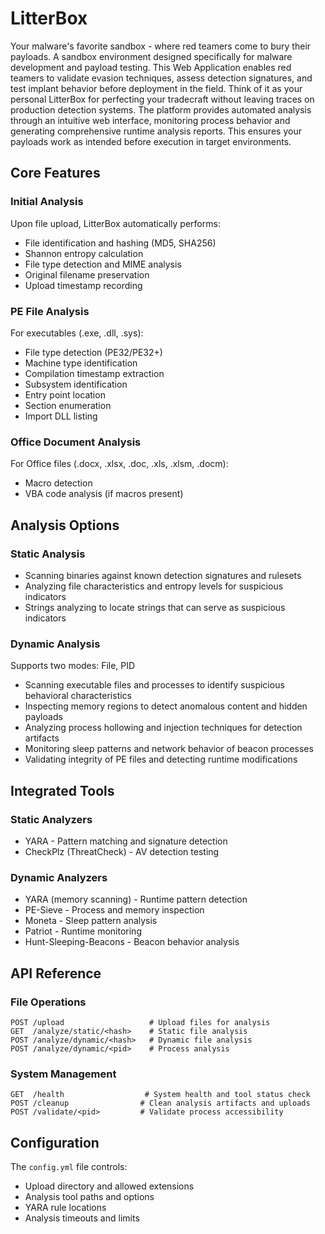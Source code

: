 # LitterBox
Your malware's favorite sandbox - where red teamers come to bury their payloads.
A sandbox environment designed specifically for malware development and payload testing. 
This Web Application enables red teamers to validate evasion techniques, assess detection signatures, and test implant behavior before deployment in the field. 
Think of it as your personal LitterBox for perfecting your tradecraft without leaving traces on production detection systems.
The platform provides automated analysis through an intuitive web interface, monitoring process behavior and generating comprehensive runtime analysis reports. 
This ensures your payloads work as intended before execution in target environments.


## Core Features

### Initial Analysis
Upon file upload, LitterBox automatically performs:
- File identification and hashing (MD5, SHA256)
- Shannon entropy calculation
- File type detection and MIME analysis
- Original filename preservation
- Upload timestamp recording

### PE File Analysis
For executables (.exe, .dll, .sys):
- File type detection (PE32/PE32+)
- Machine type identification
- Compilation timestamp extraction
- Subsystem identification
- Entry point location
- Section enumeration
- Import DLL listing

### Office Document Analysis
For Office files (.docx, .xlsx, .doc, .xls, .xlsm, .docm):
- Macro detection
- VBA code analysis (if macros present)

## Analysis Options

### Static Analysis
- Scanning binaries against known detection signatures and rulesets
- Analyzing file characteristics and entropy levels for suspicious indicators
- Strings analyzing to locate strings that can serve as suspicious indicators

### Dynamic Analysis
Supports two modes: File, PID
- Scanning executable files and processes to identify suspicious behavioral characteristics  
- Inspecting memory regions to detect anomalous content and hidden payloads
- Analyzing process hollowing and injection techniques for detection artifacts 
- Monitoring sleep patterns and network behavior of beacon processes
- Validating integrity of PE files and detecting runtime modifications

## Integrated Tools

### Static Analyzers
- YARA - Pattern matching and signature detection
- CheckPlz (ThreatCheck) - AV detection testing

### Dynamic Analyzers
- YARA (memory scanning) - Runtime pattern detection
- PE-Sieve - Process and memory inspection
- Moneta - Sleep pattern analysis
- Patriot - Runtime monitoring
- Hunt-Sleeping-Beacons - Beacon behavior analysis

## API Reference

### File Operations
```http
POST /upload                   # Upload files for analysis
GET  /analyze/static/<hash>    # Static file analysis
POST /analyze/dynamic/<hash>   # Dynamic file analysis
POST /analyze/dynamic/<pid>    # Process analysis
```

### System Management
```http
GET  /health                  # System health and tool status check
POST /cleanup                # Clean analysis artifacts and uploads
POST /validate/<pid>         # Validate process accessibility
```

## Configuration

The `config.yml` file controls:
- Upload directory and allowed extensions
- Analysis tool paths and options
- YARA rule locations
- Analysis timeouts and limits
